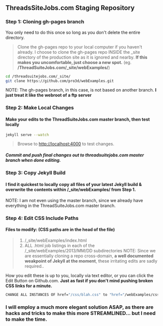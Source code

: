 ## ThreadsSiteJobs.com Staging Repository
### Step 1: Cloning gh-pages branch
You only need to do this once so long as you don't delete the entire directory.
 > Clone the gh-pages repo to your local computer if you haven't already.
 > I choose to clone the gh-pages repo INSIDE the _site directory of the production site as it is ignored and nearby. __If this makes you uncomfortable, just choose a new spot.__
(eg. **/ThreadSuiteJobs.com/_site/webExamples/**)
```bash
cd /threadsuitejobs.com/_site/
git clone https://github.com/pro3d/webExamples.git
```
NOTE: The gh-pages branch, in this case, is not based on another branch.
**I just treat it like the webroot of a ftp server**

### Step 2: Make Local Changes
#### Make your edits to the ThreadSuiteJobs.com master branch, then test locally
```bash
jekyll serve --watch
```
 >Browse to [http://localhost:4000](http://localhost:4000) to test changes.

##### Commit and push final changes out to threadsuitejobs.com master branch when done editing.

### Step 3: Copy Jekyll Build
#### I find it quickest to locally copy all files of your latest Jekyll build & overwrite the contents within /_site/webExamples/ from Step 1.
NOTE: I am not even using the master branch, since we already have everything in the ThreadSuiteJobs.com master branch.

### Step 4: Edit CSS Include Paths
#### Files to modify: (CSS paths are in the head of the file)
 >1. /_site/webExamples/index.html
 >2. ALL .html job listings in each of the /_site/webExamples/2013/MM/DD subdirectories
NOTE: Since we are essentially cloning a repo cross-domain, __a well documented weakpoint of Jekyll at the moment__, these irritating edits are sadly required..

How you edit these is up to you, locally via text editor, or you can click the Edit Button on Github.com.
**Just as fast if you don't mind pushing broken CSS links for a minute.**
```bash
CHANGE ALL INSTANCES OF href="/css/blah.css" to "href="/webExamples/css/blah.css" to match the gh-pages path.
```
### I will employ a much more elegant solution ASAP, as there are hacks and tricks to make this more STREAMLINED... but I need to make the time.
